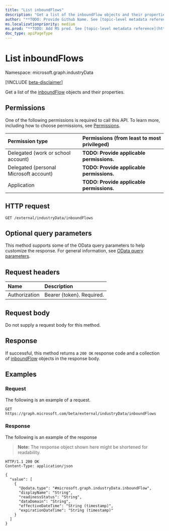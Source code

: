 ```yaml
---
title: "List inboundFlows"
description: "Get a list of the inboundFlow objects and their properties."
author: "**TODO: Provide Github Name. See [topic-level metadata reference](https://aka.ms/msgo?pagePath=API/Document/Guidelines/Metadata)**"
ms.localizationpriority: medium
ms.prod: "**TODO: Add MS prod. See [topic-level metadata reference](https://aka.ms/msgo?pagePath=API/Document/Guidelines/Metadata)**"
doc_type: apiPageType
---
```


# List inboundFlows
Namespace: microsoft.graph.industryData

[!INCLUDE [beta-disclaimer](../../includes/beta-disclaimer.md)]

Get a list of the [inboundFlow](../resources/industrydata-inboundflow.md) objects and their properties.

## Permissions
One of the following permissions is required to call this API. To learn more, including how to choose permissions, see [Permissions](/graph/permissions-reference).

|Permission type|Permissions (from least to most privileged)|
|:---|:---|
|Delegated (work or school account)|**TODO: Provide applicable permissions.**|
|Delegated (personal Microsoft account)|**TODO: Provide applicable permissions.**|
|Application|**TODO: Provide applicable permissions.**|

## HTTP request

<!-- {
  "blockType": "ignored"
}
-->
``` http
GET /external/industryData/inboundFlows
```

## Optional query parameters
This method supports some of the OData query parameters to help customize the response. For general information, see [OData query parameters](/graph/query-parameters).

## Request headers
|Name|Description|
|:---|:---|
|Authorization|Bearer {token}. Required.|

## Request body
Do not supply a request body for this method.

## Response

If successful, this method returns a `200 OK` response code and a collection of [inboundFlow](../resources/inboundflow.md) objects in the response body.

## Examples

### Request
The following is an example of a request.
<!-- {
  "blockType": "request",
  "name": "list_inboundflow"
}
-->
``` http
GET https://graph.microsoft.com/beta/external/industryData/inboundFlows
```


### Response
The following is an example of the response
>**Note:** The response object shown here might be shortened for readability.
<!-- {
  "blockType": "response",
  "truncated": true,
  "@odata.type": "Collection(microsoft.graph.industryData.inboundFlow)"
}
-->
``` http
HTTP/1.1 200 OK
Content-Type: application/json

{
  "value": [
    {
      "@odata.type": "#microsoft.graph.industryData.inboundFlow",
      "displayName": "String",
      "readinessStatus": "String",
      "dataDomain": "String",
      "effectiveDateTime": "String (timestamp)",
      "expirationDateTime": "String (timestamp)"
    }
  ]
}
```

